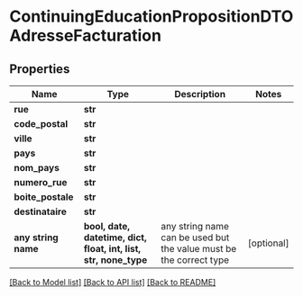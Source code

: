 # ContinuingEducationPropositionDTOAdresseFacturation


## Properties
Name | Type | Description | Notes
------------ | ------------- | ------------- | -------------
**rue** | **str** |  | 
**code_postal** | **str** |  | 
**ville** | **str** |  | 
**pays** | **str** |  | 
**nom_pays** | **str** |  | 
**numero_rue** | **str** |  | 
**boite_postale** | **str** |  | 
**destinataire** | **str** |  | 
**any string name** | **bool, date, datetime, dict, float, int, list, str, none_type** | any string name can be used but the value must be the correct type | [optional]

[[Back to Model list]](../README.md#documentation-for-models) [[Back to API list]](../README.md#documentation-for-api-endpoints) [[Back to README]](../README.md)


